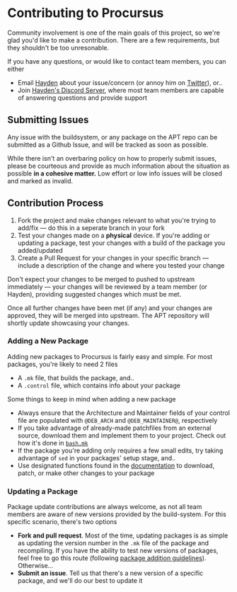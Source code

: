 # Contributing to Procursus
Community involvement is one of the main goals of this project, so we're glad you'd like to make a contribution. There are a few requirements, but they shouldn't be too unresonable.

If you have any questions, or would like to contact team members, you can either
- Email [Hayden](mailto:me@diatr.us) about your issue/concern (or annoy him on [Twitter](https://twitter.com/Diatrus)), or..
- Join [Hayden's Discord Server](https://diatr.us/discord), where most team members are capable of answering questions and provide support

## Submitting Issues
Any issue with the buildsystem, or any package on the APT repo can be submitted as a Github Issue, and will be tracked as soon as possible.

While there isn't an overbaring policy on how to properly submit issues, please be courteous and provide as much information about the situation as possible **in a cohesive matter.** Low effort or low info issues will be closed and marked as invalid.

## Contribution Process
1. Fork the project and make changes relevant to what you're trying to add/fix — do this in a seperate branch in your fork
2. Test your changes made on a **physical** device. If you're adding or updating a package, test your changes with a build of the package you added/updated
3. Create a Pull Request for your changes in your specific branch — include a description of the change and where you tested your change

Don't expect your changes to be merged to pushed to upstream immediately — your changes will be reviewed by a team member (or Hayden), providing suggested changes which must be met.

Once all further changes have been met (if any) and your changes are approved, they will be merged into upstream. The APT repository will shortly update showcasing your changes.

### Adding a New Package
Adding new packages to Procursus is fairly easy and simple. For most packages, you're likely to need 2 files
- A ``.mk`` file, that builds the package, and..
- A ``.control`` file, which contains info about your package

Some things to keep in mind when adding a new package
- Always ensure that the Architecture and Maintainer fields of your control file are populated with ``@DEB_ARCH`` and ``@DEB_MAINTAINER@``, respectively
- If you take advantage of already-made patchfiles from an external source, download them and implement them to your project. Check out how it's done in [``bash.mk``](./makefiles/bash.mk)
- If the package you're adding only requires a few small edits, try taking advantage of ``sed`` in your packages' setup stage, and..
- Use designated functions found in the [documentation](https://github.com/ProcursusTeam/Procursus/wiki) to download, patch, or make other changes to your package

### Updating a Package
Package update contributions are always welcome, as not all team members are aware of new versions provided by the build-system. For this specific scenario, there's two options

- **Fork and pull request**. Most of the time, updating packages is as simple as updating the version number in the ``.mk`` file of the package and recompiling. If you have the ability to test new versions of packages, feel free to go this route (following [package addition guidelines](#adding-a-new-package)). Otherwise...
- **Submit an issue**. Tell us that there's a new version of a specific package, and we'll do our best to update it
